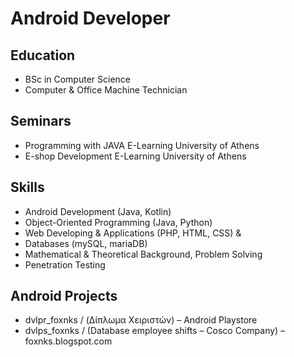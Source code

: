 # Android Developer

## Education
- BSc in Computer Science
- Computer & Office Machine Technician

## Seminars
- Programming with JAVA  E-Learning University of Athens
- E-shop Development  E-Learning University of Athens

## Skills
- Android Development (Java, Kotlin)
- Object-Oriented Programming (Java, Python)
- Web Developing & Applications (PHP, HTML, CSS) & 
- Databases (mySQL, mariaDB)
- Mathematical & Theoretical Background, Problem Solving
- Penetration Testing


## Android Projects
- dvlpr_foxnks / (Δίπλωμα Χειριστών) – Android Playstore
- dvlps_foxnks / (Database employee shifts – Cosco Company) – foxnks.blogspot.com



  
